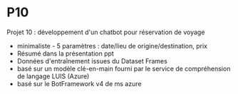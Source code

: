 # P10
Projet 10 : développement d'un chatbot pour réservation de voyage 
- minimaliste - 5 paramètres : date/lieu de origine/destination, prix
- Résumé dans la présentation ppt
- Données d'entraînement issues du Dataset Frames
- basé sur un modèle clé-en-main fourni par le service de compréhension de langage LUIS (Azure)
- basé sur le BotFramework v4 de ms azure
